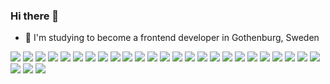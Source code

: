 ### Hi there 👋

- 💬 I'm studying to become a frontend developer in Gothenburg, Sweden

[![](https://img.shields.io/badge/HTML5-E34F26?style=for-the-badge&logo=html5&logoColor=white)](#)
[![](https://img.shields.io/badge/CSS3-1572B6?style=for-the-badge&logo=css3&logoColor=white)](#)
[![](https://img.shields.io/badge/JavaScript-F7DF1E?style=for-the-badge&logo=javascript&logoColor=black)](#)
[![](https://img.shields.io/badge/TypeScript-007ACC?style=for-the-badge&logo=typescript&logoColor=white)](#)
[![](https://img.shields.io/badge/json-5E5C5C?style=for-the-badge&logo=json&logoColor=white)](#)
[![](https://img.shields.io/badge/MongoDB-white?style=for-the-badge&logo=mongodb&logoColor=4EA94B)](#)
[![](https://img.shields.io/badge/npm-CB3837?style=for-the-badge&logo=npm&logoColor=white)](#)
[![](https://img.shields.io/badge/yarn-%232C8EBB.svg?style=for-the-badge&logo=yarn&logoColor=white)](#)
[![](https://img.shields.io/badge/git-%23F05033.svg?style=for-the-badge&logo=git&logoColor=white)](#)
[![](https://img.shields.io/badge/Node.js-339933?style=for-the-badge&logo=nodedotjs&logoColor=white)](#)
[![](https://img.shields.io/badge/Jest-C21325?style=for-the-badge&logo=jest&logoColor=white)](#)
[![](https://img.shields.io/badge/Express.js-000000?style=for-the-badge&logo=express&logoColor=white)](#)
[![](https://img.shields.io/badge/Sass-CC6699?style=for-the-badge&logo=sass&logoColor=white)](#)
[![](https://img.shields.io/badge/Socket.io-010101?&style=for-the-badge&logo=Socket.io&logoColor=white)](#)
[![](https://img.shields.io/badge/Vue.js-35495E?style=for-the-badge&logo=vuedotjs&logoColor=4FC08D)](#)
[![](https://img.shields.io/badge/Vite-B73BFE?style=for-the-badge&logo=vite&logoColor=FFD62E)](#)
[![](https://img.shields.io/badge/React-20232A?style=for-the-badge&logo=react&logoColor=61DAFB)](#)
[![](https://img.shields.io/badge/React_Router-CA4245?style=for-the-badge&logo=react-router&logoColor=white)](#)
[![](https://img.shields.io/badge/Redux-593D88?style=for-the-badge&logo=redux&logoColor=white)](#)
[![](https://img.shields.io/badge/Postman-FF6C37?style=for-the-badge&logo=Postman&logoColor=white)](#)
[![](https://img.shields.io/badge/Expo-1B1F23?style=for-the-badge&logo=expo&logoColor=white)](#)
[![](https://img.shields.io/badge/styled--components-DB7093?style=for-the-badge&logo=styled-components&logoColor=white)](#)
[![](https://img.shields.io/badge/Svelte-4A4A55?style=for-the-badge&logo=svelte&logoColor=FF3E00)](#)
[![](https://img.shields.io/badge/Netlify-00C7B7?style=for-the-badge&logo=netlify&logoColor=white)](#)
[![](https://img.shields.io/badge/Heroku-430098?style=for-the-badge&logo=heroku&logoColor=white)](#)
[![](https://img.shields.io/badge/jira-%230A0FFF.svg?style=for-the-badge&logo=jira&logoColor=white)](#)
[![](https://img.shields.io/badge/Trello-0052CC?style=for-the-badge&logo=trello&logoColor=white)](#)
[![](https://img.shields.io/badge/Figma-F24E1E?style=for-the-badge&logo=figma&logoColor=white)](#)
